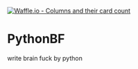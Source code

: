 [![Waffle.io - Columns and their card count](https://badge.waffle.io/Startingup2017python2/PythonBF.png?columns=all)](https://waffle.io/Startingup2017python2/PythonBF?utm_source=badge)
# PythonBF
write brain fuck by python
